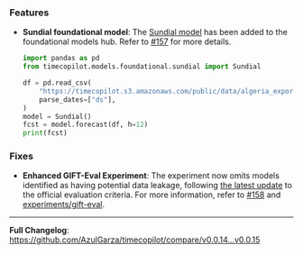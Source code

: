 ### Features

* **Sundial foundational model**: The [Sundial model](https://github.com/thuml/Sundial) has been added to the foundational models hub. Refer to [#157](https://github.com/AzulGarza/timecopilot/pull/157) for more details.
    ```python
    import pandas as pd
    from timecopilot.models.foundational.sundial import Sundial

    df = pd.read_csv(
        "https://timecopilot.s3.amazonaws.com/public/data/algeria_exports.csv", 
        parse_dates=["ds"],
    )
    model = Sundial()
    fcst = model.forecast(df, h=12)
    print(fcst)
    ```

### Fixes

* **Enhanced GIFT-Eval Experiment**: The experiment now omits models identified as having potential data leakage, following [the latest update](https://github.com/SalesforceAIResearch/gift-eval?tab=readme-ov-file#2025-08-05) to the official evaluation criteria. For more information, refer to [#158](https://github.com/AzulGarza/timecopilot/pull/158) and [experiments/gift-eval](https://github.com/AzulGarza/timecopilot/tree/main/experiments/gift-eval).

---

**Full Changelog**: https://github.com/AzulGarza/timecopilot/compare/v0.0.14...v0.0.15